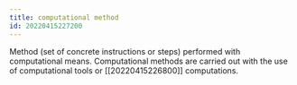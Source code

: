 ```yaml
---
title: computational method
id: 20220415227200
---
```


Method (set of concrete instructions or steps) performed with computational means. Computational methods are carried out with the use of computational tools or [[20220415226800]] computations. 
